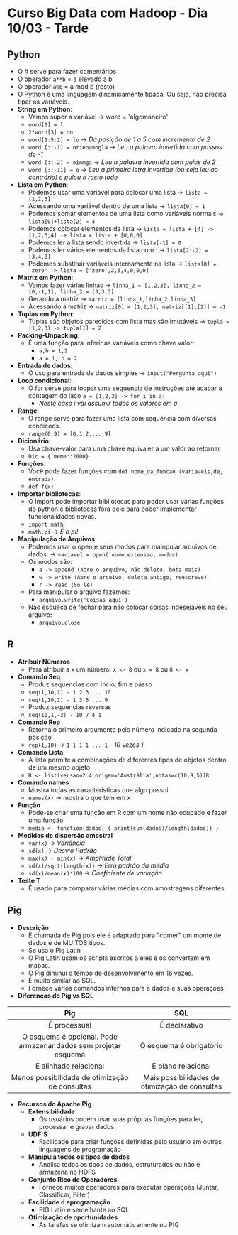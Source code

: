 # **Curso Big Data com Hadoop - Dia 10/03 - Tarde**
## Python
  * O # serve para fazer comentários
  * O operador `a**b` = a elevado a b
  * O operador `a%b` = a mod b (resto)
  * O Python é uma linguagem dinamicamente tipada. Ou seja, não precisa tipar as variáveis.
  * **String em Python**:
    * Vamos supor a variável -> word = 'algomaneiro'
    * `word[1] = l`
    * `2*word[3] = oo`
    * `word[1:5:2] = lo` -> *Da posição de 1 a 5 com incremento de 2*
    * `word [::-1] = orienamogla` -> *Leu a palavra invertida com passos de -1*
    * `word [::-2] = oinmga` -> *Leu a palavra invertida com pulos de 2*
    * `word [::-11] = o` -> *Leu a primeira letra invertida (ou seja leu ao contrário) e pulou o resto todo*
  * **Lista em Python**:
    * Podemos usar uma variável para colocar uma lista -> `lista = [1,2,3]`
    * Acessando uma variável dentro de uma lista -> `lista[0] = 1`
    * Podemos somar elementos de uma lista como variáveis normais -> `lista[0]+lista[2] = 4`
    * Podemos colocar elementos da lista -> `lista = lista + [4] -> [1,2,3,4] -> lista = lista + [0,0,0]`
    * Podemos ler a lista sendo invertida -> `lista[-1] = 0`
    * Podemos ler vários elementos da lista com : -> `lista[2:-2] = [3,4,0]`
    * Podemos substituir variáveis internamente na lista -> `lista[0] = 'zero' -> lista = ['zero',2,3,4,0,0,0]`
  * **Matriz em Python**:
    * Vamos fazer várias linhas -> `linha_1 = [1,2,3], linha_2 = [0,-1,1], linha_3 = [3,3,3]`
    * Gerando a matriz -> `matriz = [linha_1,linha_2,linha_3]`
    * Acessando a matriz -> `matriz[0] = [1,2,3], matriz[[1],[2]] = -1`
  * **Tuplas em Python**:
    * Tuplas são objetos parecidos com lista mas são imutáveis -> `tupla = (1,2,3) -> tupla[1] = 2`
  * **Packing-Unpacking**:
    * É uma função para inferir as variáveis como chave valor:
      * `a,b = 1,2`
      * `a = 1, b = 2`
  * **Entrada de dados**:
    * O uso para entrada de dados simples -> `input("Pergunta aqui")`
  * **Loop condicional**:
    * O for serve para loopar uma sequencia de instruções até acabar a contagem do laço `a = [1,2,3] -> for i in a:`
      * *Neste caso i vai assumir todos os valores em a.*
  * **Range**:
    * O range serve para fazer uma lista com sequência com diversas condições.
    * `range(0,9) = [0,1,2,...,9]`
  * **Dicionário**:
    * Usa chave-valor para uma chave equivaler a um valor ao retornar
    * `Dic = {'meme':2000}`
  * **Funções**:
    * Você pode fazer funções com `def nome_da_funcao (variaveis,de, entrada)`.
    * `def f(x)`
  * **Importar bibliotecas**:
    * O import pode importar bibliotecas para poder usar várias funções do python e bibliotecas fora dele para poder implementar funcionalidades novas.
    * `import math`
    * `math.pi` -> *É o pi!*
  * **Manipulação de Arquivos**:
    * Podemos usar o open e seus modos para mainpular arquivos de dados. -> `variavel = open('nome.extensao, modos)`
    * Os modos são:
      * `a -> append (Abre o arquivo, não deleta, bota mais)`
      * `w -> write (Abre o arquivo, deleta antigo, reescreve)`
      * `r -> read (Só le)`
    * Para manipular o arquivo fazemos:
      * `arquivo.write('Coisas aqui')`
    * Não esqueça de fechar para não colocar coisas indesejáveis no seu arquivo:
      * `arquivo.close`
## R
  * **Atribuir Números**
    * Para atribuir a x um número: `x <- 8` ou `x = 8` ou `8 <- x`
  * **Comando Seq**
    * Produz sequencias com incio, fim e passo
    * `seq(1,10,1) - 1 2 3 ... 10`
    * `seq(1,10,2) - 1 3 5 ... 9`
    * Produz sequencias reversas
    * `seq(10,1,-3) - 10 7 4 1`
  * **Comando Rep**
    * Retorna o primeiro argumento pelo número indicado na segunda posição
    * `rep(1,10)` -> `1 1 1 1 ... 1` - *10 vezes 1*
  * **Comando Lista**
    * A lista permite a combinações de diferentes tipos de objetos dentro de um mesmo objeto.
    * `R <- list(versao=2.4,origem='Austrália',notas=c(10,9,5))R`
  * **Comando names**
    * Mostra todas as caracteristicas que algo possui
    * `names(x)` -> mostra o que tem em x
  * **Função**
    * Pode-se criar uma função em R com um nome não ocupado e fazer uma função
    * `media <- function(dados)
      {
      print(sum(dados)/length(dados))
      }`
  * **Medidas de dispersão amostral**
    * `var(x)` -> *Variância*
    * `sd(x)` -> *Desvio Padrão*
    * `max(x) - min(x)` -> *Amplitude Total*
    * `sd(x)/sqrt(length(x))` -> *Erro padrão da média*
    * `sd(x)/mean(x)*100` -> *Coeficiente de variação*
  * **Teste T**
    * É usado para comparar várias médias com amostragens diferentes.
## Pig
  * **Descrição**
    * É chamada de Pig pois ele é adaptado para "comer" um monte de dados e de MUITOS tipos.
    * Se usa o Pig Latin
    * O Pig Latin usam os scripts escritos a eles e os convertem em mapas.
    * O Pig diminui o tempo de desenvolvimento em 16 vezes.
    * É muito similar ao SQL.
    * Fornece vários comandos internos para a dados e suas operações
  * **Diferenças do Pig vs SQL**

|Pig|SQL|
|:---------------------------------------------------------------:|:----------------------------------------------:|
|É processual|É declarativo|
|O esquema é opcional. Pode armazenar dados sem projetar esquema|O esquema é obrigatório|
|É alinhado relacional|É plano relacional|
|Menos possibilidade de otimização de consultas| Mais possibilidades de otimização de consultas 	|

  * **Recursos do Apache Pig**
    * **Extensibilidade**
      * Os usuários podem usar suas próprias funções para ler, processar e gravar dados.
    * **UDF'S**
      * Facilidade para criar funções definidas pelo usuário em outras linguagens de programação
    * **Manipula todos os tipos de dados**
      * Analisa todos os tipos de dados, estruturados ou não e armazena no HDFS
    * **Conjunto Rico de Operadores**
      * Fornece muitos operadores para executar operações (Juntar, Classificar, Filter)
    * **Facilidade d eprogramação**
      * PIG Latin é semelhante ao SQL
    * **Otimização de oportunidades**
      * As tarefas se otimizam automáticamente no PIG
     



    
  
    
  

